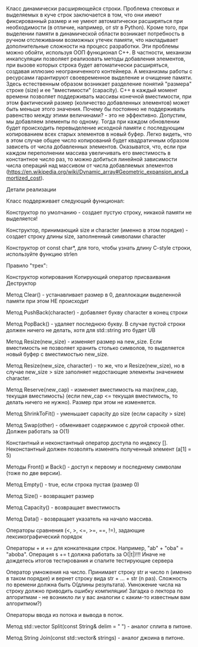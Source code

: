 Класс динамически расширяющейся строки.
Проблема стековых и выделяемых в куче строк заключается в том, что они имеют фиксированный размер
и не умеют автоматически расширяться при необходимости (в отличие, например, от str в Python).
Кроме того, при выделении памяти в динамической области возникает потребность в
ручном отслеживании возможных утечек памяти, что накладывает дополнительные сложности на процесс разработки.
Эти проблемы можно обойти, используя ООП функционал C++. В частности, механизм
инкапсуляции позволяет реализовать методы добавления элементов, при вызове которых
строка будет автоматически расширяться, создавая иллюзию неограниченного контейнера.
А механизмы работы с ресурсами гарантируют своевременное выделение и очищение памяти.
Здесь естественным образом возникает разделение понятий "размера" строке (size) и
ее "вместимости" (capacity). С++ в каждый момент времени позволяет поддерживать
массивы конечной вместимости, при этом фактический размер (количество добавленных элементов)
может быть меньше этого значения.
Почему бы постоянно не поддерживать равенство между этими величинами? - это не эффективно.
Допустим, мы добавляем элементы по одному. Тогда при каждом обновлении будет
происходить перевыделение исходной памяти с последующим копированием всех старых элементов в новый буфер.
Легко видеть, что в этом случае общее число копирований будет квадратичным образом зависеть от числа добавленных элементов.
Оказыватся, что, если при каждом переполнении массива увеличивать его вместимость
в константное число раз, то можно добиться линейной зависимости числа операций над
массивом от числа добавляемых элементов (https://en.wikipedia.org/wiki/Dynamic_array#Geometric_expansion_and_amortized_cost).

Детали реализации

Класс поддерживает следующий функционал:


Конструктор по умолчанию - создает пустую строку, никакой памяти не выделяется!


Конструктор, принимающий size и character (именно в этом порядке) - создает строку длины size,
заполненный символами character


Конструктор от const char*, для того, чтобы узнать длину C-style строки, используйте функцию strlen


Правило "трех":

Конструктор копирования
Копирующий оператор присваивания
Деструктор



Метод Clear() - устанавливает размер в 0, деаллокации выделенной памяти при этом НЕ происходит


Метод PushBack(character) - добавляет букву character в конец строки


Метод PopBack() - удаляет последнюю букву. В случае пустой строки должен
ничего не делать, хотя для std::string это будет UB


Метод Resize(new_size) - изменяет размер на new_size. Если вместимость
не позволяет хранить столько символов, то выделяется новый буфер с вместимостью new_size.


Метод Resize(new_size, character) - то же, что и Resize(new_size), но в случае new_size > size
заполняет недостающие элементы значением character.


Метод Reserve(new_cap) - изменяет вместимость на max(new_cap, текущая вместимость)
(если new_cap <= текущая вместимость, то делать ничего не нужно). Размер при этом не изменяется.


Метод ShrinkToFit() - уменьшает capacity до size (если capacity > size)


Метод Swap(other) - обменивает содержимое с другой строкой other. Должен работать за O(1)


Константный и неконстантный оператор доступа по индексу []. Неконстантный должен
позволять изменять полученный элемент (a[1] = 5)


Методы Front() и Back() - доступ к первому и последнему символам (тоже по две версии).


Метод Empty() - true, если строка пустая (размер 0)


Метод Size() - возвращает размер


Метод Capacity() - возвращает вместимость


Метод Data() - возвращает указатель на начало массива.


Операторы сравнения (<, >, <=, >=, ==, !=), задающие лексикографический порядок


Операторы + и += для конкатенации строк. Например, "ab" + "oba" = "aboba". Операция s += t должна работать за O(|t|)!!! Иначе не дождетесь итогов тестирования и спалите тестирующие сервера


Оператор умножения на число. Принимает строку str и число n (именно в таком порядке) и вернет строку вида str +  ... + str (n раз).
Сложность по времени должна быть O(длины результата). Умножение числа на строку должно приводить ошибку компиляции!
Загадка о лектора по алгоритмам - не возникло ли у вас аналогии с каким-то известным вам алгоритмом?)


Операторы ввода из потока и вывода в поток.


Метод std::vector<String> Split(const String& delim = " ") - аналог сплита в питоне.


Метод String Join(const std::vector<String>& strings) - аналог джоина в питоне.
